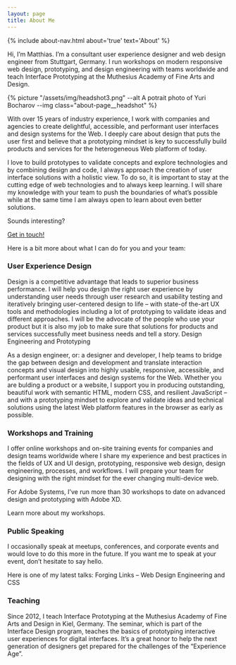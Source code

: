 ```yaml
---
layout: page
title: About Me
---
```


{% include about-nav.html about='true' text='About' %}

Hi, I’m Matthias. I’m a consultant user experience designer and web design engineer from Stuttgart, Germany. I run workshops on modern responsive web design, prototyping, and design engineering with teams worldwide and teach Interface Prototyping at the Muthesius Academy of Fine Arts and Design.

{% picture "/assets/img/headshot3.png" --alt A potrait photo of Yuri Bocharov --img class="about-page__headshot" %}

With over 15 years of industry experience, I work with companies and agencies to create delightful, accessible, and performant user interfaces and design systems for the Web. I deeply care about design that puts the user first and believe that a prototyping mindset is key to successfully build products and services for the heterogeneous Web platform of today.

I love to build prototypes to validate concepts and explore technologies and by combining design and code, I always approach the creation of user interface solutions with a holistic view. To do so, it is important to stay at the cutting edge of web technologies and to always keep learning. I will share my knowledge with your team to push the boundaries of what’s possible while at the same time I am always open to learn about even better solutions.

Sounds interesting?

<a class="link-button page-link" href="{{ site.mail }}">Get in touch!</a>

Here is a bit more about what I can do for you and your team:

### User Experience Design

Design is a competitive advantage that leads to superior business performance. I will help you design the right user experience by understanding user needs through user research and usability testing and iteratively bringing user-centered design to life – with state-of the-art UX tools and methodologies including a lot of prototyping to validate ideas and different approaches. I will be the advocate of the people who use your product but it is also my job to make sure that solutions for products and services successfully meet business needs and tell a story.
Design Engineering and Prototyping

As a design engineer, or: a designer and developer, I help teams to bridge the gap between design and development and translate interaction concepts and visual design into highly usable, responsive, accessible, and performant user interfaces and design systems for the Web. Whether you are bulding a product or a website, I support you in producing outstanding, beautiful work with semantic HTML, modern CSS, and resilient JavaScript – and with a prototyping mindset to explore and validate ideas and technical solutions using the latest Web platform features in the browser as early as possible.

### Workshops and Training

I offer online workshops and on-site training events for companies and design teams worldwide where I share my experience and best practices in the fields of UX and UI design, prototyping, responsive web design, design engineering, processes, and workflows. I will prepare your team for designing with the right mindset for the ever changing multi-device web.

For Adobe Systems, I’ve run more than 30 workshops to date on advanced design and prototyping with Adobe XD.

Learn more about my workshops.

### Public Speaking

I occasionally speak at meetups, conferences, and corporate events and would love to do this more in the future. If you want me to speak at your event, don’t hesitate to say hello.

Here is one of my latest talks: Forging Links – Web Design Engineering and CSS

### Teaching

Since 2012, I teach Interface Prototyping at the Muthesius Academy of Fine Arts and Design in Kiel, Germany. The seminar, which is part of the Interface Design program, teaches the basics of prototyping interactive user experiences for digital interfaces. It’s a great honor to help the next generation of designers get prepared for the challenges of the “Experience Age”.
